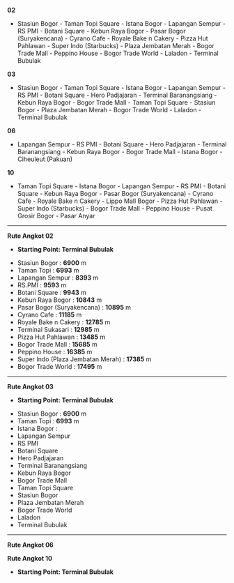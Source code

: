 **02**
  - Stasiun Bogor - Taman Topi Square - Istana Bogor - Lapangan Sempur - RS PMI - Botani Square - Kebun Raya Bogor - 
    Pasar Bogor (Suryakencana) - Cyrano Cafe - Royale Bake n Cakery - Pizza Hut Pahlawan - Super Indo (Starbucks) - 
    Plaza Jembatan Merah - Bogor Trade Mall - Peppino House - Bogor Trade World - Laladon - Terminal Bubulak

**03**
  - Stasiun Bogor - Taman Topi Square - Istana Bogor - Lapangan Sempur - RS PMI - Botani Square - Hero Padjajaran - 
    Terminal Baranangsiang - Kebun Raya Bogor - Bogor Trade Mall - Taman Topi Square - Stasiun Bogor - Plaza Jembatan Merah - 
    Bogor Trade World - Laladon - Terminal Bubulak

**06**
  - Lapangan Sempur - RS PMI - Botani Square - Hero Padjajaran - Terminal Baranangsiang - Kebun Raya Bogor - Bogor Trade Mall - 
    Istana Bogor - Ciheuleut (Pakuan)

**10**
  - Taman Topi Square - Istana Bogor - Lapangan Sempur - RS PMI - Botani Square - Kebun Raya Bogor - 
    Pasar Bogor (Suryakencana) - Cyrano Cafe - Royale Bake n Cakery - Lippo Mall Bogor - Pizza Hut Pahlawan - Super Indo (Starbucks) - 
    Bogor Trade Mall - Peppino House - Pusat Grosir Bogor - Pasar Anyar

----------------------------------------------------------------------------------------------------------------------------------------	
**Rute Angkot 02**
  * **Starting Point: Terminal Bubulak**
   - Stasiun Bogor : **6900** m
   - Taman Topi : **6993** m
   - Lapangan Sempur : **8393** m
   - RS.PMI : **9593** m
   - Botani Square : **9943** m
   - Kebun Raya Bogor : **10843** m
   - Pasar Bogor (Suryakencana) : **10895** m
   - Cyrano Cafe : **11185** m
   - Royale Bake n Cakery : **12785** m
   - Terminal Sukasari : **12985** m
   - Pizza Hut Pahlawan : **13485** m
   - Bogor Trade Mall : **15685** m
   - Peppino House : **16385** m
   - Super Indo (Plaza Jembatan Merah) : **17385** m
   - Bogor Trade World : **17495** m
   
----------------------------------------------------------------------------------------------------------------------------------------

**Rute Angkot 03**
  * **Starting Point: Terminal Bubulak**
   - Stasiun Bogor : **6900** m
   - Taman Topi : **6993** m
   - Istana Bogor : 
   - Lapangan Sempur 
   - RS PMI 
   - Botani Square 
   - Hero Padjajaran 
   - Terminal Baranangsiang 
   - Kebun Raya Bogor 
   - Bogor Trade Mall 
   - Taman Topi Square 
   - Stasiun Bogor 
   - Plaza Jembatan Merah 
   - Bogor Trade World 
   - Laladon 
   - Terminal Bubulak

----------------------------------------------------------------------------------------------------------------------------------------
  

**Rute Angkot 06**


**Rute Angkot 10**
 * **Starting Point: Terminal Bubulak**


 
   
  
	
	